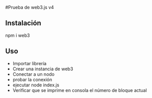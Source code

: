 #Prueba de web3.js v4 

## Instalación
npm i web3

## Uso
- Importar librería
- Crear una instancia de web3
- Conectar a un nodo
- probar la conexión
- ejecutar node index.js
- Verificar que se imprime en consola el número de bloque actual
  


